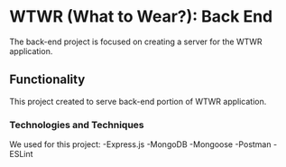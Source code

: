 # WTWR (What to Wear?): Back End

The back-end project is focused on creating a server for the WTWR application.

## Functionality

This project created to serve back-end portion of WTWR application.

### Technologies and Techniques

We used for this project:
-Express.js
-MongoDB
-Mongoose
-Postman
-ESLint
